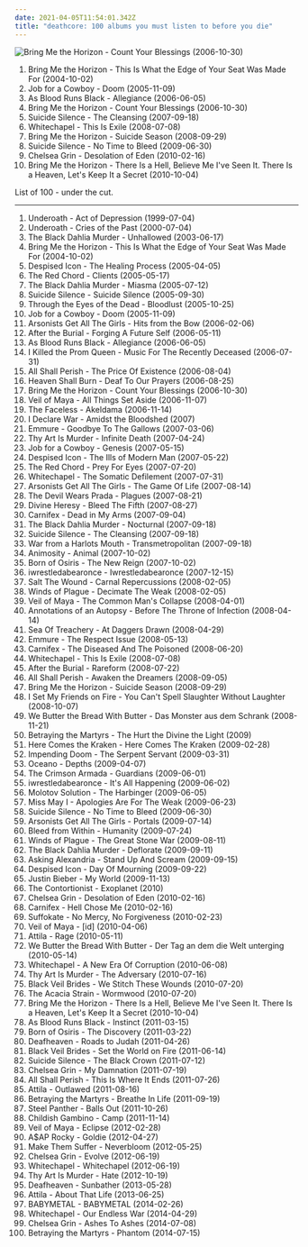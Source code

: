 ```yaml
---
date: 2021-04-05T11:54:01.342Z
title: "deathcore: 100 albums you must listen to before you die"
---
```

![Bring Me the Horizon - Count Your Blessings (2006-10-30)](https://img.discogs.com/sQw0cTRb0aPCGSgjMrqGPfRWnn8=/fit-in/600x595/filters:strip_icc():format(jpeg):mode_rgb():quality(90)/discogs-images/R-1970717-1515106686-7186.jpeg.jpg "Bring Me the Horizon - Count Your Blessings (2006-10-30)")
<ol class="albums">
<li data-cover="http://coverartarchive.org/release/abb6f5d6-83a9-485c-84c9-d9aff9d3fc26/6514191168-500.jpg" data-tags="deathcore" role="button">Bring Me the Horizon - This Is What the Edge of Your Seat Was Made For (2004-10-02)</li>
<li data-cover="http://coverartarchive.org/release/d2c2ee9f-89a5-4e2f-a1a0-ad43218e5ead/2524710882-500.jpg" data-tags="deathcore" role="button">Job for a Cowboy - Doom (2005-11-09)</li>
<li data-cover="https://via.placeholder.com/450" data-tags="deathcore" role="button">As Blood Runs Black - Allegiance (2006-06-05)</li>
<li data-cover="https://img.discogs.com/sQw0cTRb0aPCGSgjMrqGPfRWnn8=/fit-in/600x595/filters:strip_icc():format(jpeg):mode_rgb():quality(90)/discogs-images/R-1970717-1515106686-7186.jpeg.jpg" data-tags="deathcore" role="button">Bring Me the Horizon - Count Your Blessings (2006-10-30)</li>
<li data-cover="https://via.placeholder.com/450" data-tags="deathcore" role="button">Suicide Silence - The Cleansing (2007-09-18)</li>
<li data-cover="https://img.discogs.com/VUfRu6p7PL2-IWIKi5cQX1VCzYU=/fit-in/585x600/filters:strip_icc():format(jpeg):mode_rgb():quality(90)/discogs-images/R-2425433-1283416690.jpeg.jpg" data-tags="deathcore" role="button">Whitechapel - This Is Exile (2008-07-08)</li>
<li data-cover="http://coverartarchive.org/release/328619a0-b3fd-4fd3-8404-1c23228df4ad/26118015764-500.jpg" data-tags="deathcore, metalcore" role="button">Bring Me the Horizon - Suicide Season (2008-09-29)</li>
<li data-cover="http://coverartarchive.org/release/f858a590-c1bb-4d9f-a12e-a3399e390ff7/27745892925-500.jpg" data-tags="deathcore" role="button">Suicide Silence - No Time to Bleed (2009-06-30)</li>
<li data-cover="https://via.placeholder.com/450" data-tags="deathcore" role="button">Chelsea Grin - Desolation of Eden (2010-02-16)</li>
<li data-cover="http://coverartarchive.org/release/50b69889-a425-4e70-941b-7a8aea7f3b1f/7674176983-500.jpg" data-tags="metalcore" role="button">Bring Me the Horizon - There Is a Hell, Believe Me I've Seen It. There Is a Heaven, Let's Keep It a Secret (2010-10-04)</li>
</ol>
List of 100 - under the cut.
<!-- more -->

_________________

<ol class="albums">
<li data-cover="http://coverartarchive.org/release/29354f69-64e1-4c5a-8afe-062ddf853bf5/26055634719-500.jpg" data-tags="metalcore" role="button">
Underoath - Act of Depression (1999-07-04)
</li>
<li data-cover="http://coverartarchive.org/release/182df017-12a5-4836-9780-0f1f4b971f87/3573388202-500.jpg" data-tags="metalcore, death metal" role="button">
Underoath - Cries of the Past (2000-07-04)
</li>
<li data-cover="http://coverartarchive.org/release/dfbea67f-b49e-44e7-813e-86b86f651d6b/7867314703-500.jpg" data-tags="melodic death metal" role="button">
The Black Dahlia Murder - Unhallowed (2003-06-17)
</li>
<li data-cover="http://coverartarchive.org/release/abb6f5d6-83a9-485c-84c9-d9aff9d3fc26/6514191168-500.jpg" data-tags="deathcore" role="button">
Bring Me the Horizon - This Is What the Edge of Your Seat Was Made For (2004-10-02)
</li>
<li data-cover="http://coverartarchive.org/release/aa7d3cfd-ca4e-4b1d-9b88-fecb7008a1a5/19202563230-500.jpg" data-tags="deathcore" role="button">
Despised Icon - The Healing Process (2005-04-05)
</li>
<li data-cover="https://img.discogs.com/J3CqTy7ecwNkqebC8j2zFqOfPNc=/fit-in/600x592/filters:strip_icc():format(jpeg):mode_rgb():quality(90)/discogs-images/R-1031863-1521502816-6650.jpeg.jpg" data-tags="deathcore" role="button">
The Red Chord - Clients (2005-05-17)
</li>
<li data-cover="http://coverartarchive.org/release/907b8001-573d-43ba-81fc-4ce525f0686d/7867321884-500.jpg" data-tags="melodic death metal" role="button">
The Black Dahlia Murder - Miasma (2005-07-12)
</li>
<li data-cover="http://coverartarchive.org/release/56eda536-9545-4005-9924-7781af660bc1/7545947728-500.jpg" data-tags="death metal, nu metal, deathcore, teeheecore" role="button">
Suicide Silence - Suicide Silence (2005-09-30)
</li>
<li data-cover="http://coverartarchive.org/release/59fc3b3d-5eb4-44c3-82af-a1005d1a795a/27749874364-500.jpg" data-tags="deathcore" role="button">
Through the Eyes of the Dead - Bloodlust (2005-10-25)
</li>
<li data-cover="http://coverartarchive.org/release/d2c2ee9f-89a5-4e2f-a1a0-ad43218e5ead/2524710882-500.jpg" data-tags="deathcore" role="button">
Job for a Cowboy - Doom (2005-11-09)
</li>
<li data-cover="http://coverartarchive.org/release/73fbc7c3-b51c-42c2-bf01-30b5dbd9de3d/4870556838-500.jpg" data-tags="deathcore, experimental" role="button">
Arsonists Get All The Girls - Hits from the Bow (2006-02-06)
</li>
<li data-cover="http://coverartarchive.org/release/69ea0616-e19f-4c92-bb80-405a1c1df445/27189691829-500.jpg" data-tags="deathcore, progressive metalcore, melodic metalcore, technical metalcore" role="button">
After the Burial - Forging A Future Self (2006-05-11)
</li>
<li data-cover="https://via.placeholder.com/450" data-tags="deathcore" role="button">
As Blood Runs Black - Allegiance (2006-06-05)
</li>
<li data-cover="https://img.discogs.com/No9xytAjXz9R7kubNbLG0MdRZr4=/fit-in/600x690/filters:strip_icc():format(jpeg):mode_rgb():quality(90)/discogs-images/R-1364969-1584757965-7364.jpeg.jpg" data-tags="metalcore" role="button">
I Killed the Prom Queen - Music For The Recently Deceased (2006-07-31)
</li>
<li data-cover="http://coverartarchive.org/release/ba9ebf38-6ab5-4e45-84b6-ce399b511a5d/27629724874-500.jpg" data-tags="deathcore" role="button">
All Shall Perish - The Price Of Existence (2006-08-04)
</li>
<li data-cover="https://img.discogs.com/0FXAaNOwwuczwJ789zuZ8kalrAM=/fit-in/600x600/filters:strip_icc():format(jpeg):mode_rgb():quality(90)/discogs-images/R-3297951-1613600745-7894.jpeg.jpg" data-tags="metalcore" role="button">
Heaven Shall Burn - Deaf To Our Prayers (2006-08-25)
</li>
<li data-cover="https://img.discogs.com/sQw0cTRb0aPCGSgjMrqGPfRWnn8=/fit-in/600x595/filters:strip_icc():format(jpeg):mode_rgb():quality(90)/discogs-images/R-1970717-1515106686-7186.jpeg.jpg" data-tags="deathcore" role="button">
Bring Me the Horizon - Count Your Blessings (2006-10-30)
</li>
<li data-cover="http://coverartarchive.org/release/2cffa884-a2ca-49f8-b478-79f95a53e3b5/9757594516-500.jpg" data-tags="deathcore" role="button">
Veil of Maya - All Things Set Aside (2006-11-07)
</li>
<li data-cover="http://coverartarchive.org/release/75b5990e-5608-4c93-9de3-ba16b0f3d212/10206508020-500.jpg" data-tags="technical death metal, death metal" role="button">
The Faceless - Akeldama (2006-11-14)
</li>
<li data-cover="https://via.placeholder.com/450" data-tags="deathcore" role="button">
I Declare War - Amidst the Bloodshed (2007)
</li>
<li data-cover="http://coverartarchive.org/release/69204334-10ff-4b6d-b986-da242a9dcb0b/15294175612-500.jpg" data-tags="metalcore, deathcore" role="button">
Emmure - Goodbye To The Gallows (2007-03-06)
</li>
<li data-cover="http://coverartarchive.org/release/dd7106b8-7d87-4f82-9a67-61037a6c316b/13631298857-500.jpg" data-tags="deathcore" role="button">
Thy Art Is Murder - Infinite Death (2007-04-24)
</li>
<li data-cover="https://img.discogs.com/TWdPA-zUbmDrq3WnJl0sBEbK4gw=/fit-in/600x529/filters:strip_icc():format(jpeg):mode_rgb():quality(90)/discogs-images/R-10508097-1499170358-4429.jpeg.jpg" data-tags="death metal" role="button">
Job for a Cowboy - Genesis (2007-05-15)
</li>
<li data-cover="https://via.placeholder.com/450" data-tags="deathcore" role="button">
Despised Icon - The Ills of Modern Man (2007-05-22)
</li>
<li data-cover="https://via.placeholder.com/450" data-tags="deathcore" role="button">
The Red Chord - Prey For Eyes (2007-07-20)
</li>
<li data-cover="https://via.placeholder.com/450" data-tags="deathcore" role="button">
Whitechapel - The Somatic Defilement (2007-07-31)
</li>
<li data-cover="http://coverartarchive.org/release/1066b8f2-237c-4461-9dbb-540a5aecc540/15528876986-500.jpg" data-tags="deathcore" role="button">
Arsonists Get All The Girls - The Game Of Life (2007-08-14)
</li>
<li data-cover="http://coverartarchive.org/release/3805f31e-e6e1-4794-9747-63e5bf9ca7c8/6477551439-500.jpg" data-tags="metalcore" role="button">
The Devil Wears Prada - Plagues (2007-08-21)
</li>
<li data-cover="https://img.discogs.com/SXMY9TtYg2E3iEpMij1FAB_u5S0=/fit-in/450x450/filters:strip_icc():format(jpeg):mode_rgb():quality(90)/discogs-images/R-1087368-1191066313.png.jpg" data-tags="death metal, metalcore" role="button">
Divine Heresy - Bleed The Fifth (2007-08-27)
</li>
<li data-cover="https://via.placeholder.com/450" data-tags="deathcore" role="button">
Carnifex - Dead in My Arms (2007-09-04)
</li>
<li data-cover="http://coverartarchive.org/release/e0953194-8ace-4e84-ab7b-9055928fff96/7867330959-500.jpg" data-tags="melodic death metal" role="button">
The Black Dahlia Murder - Nocturnal (2007-09-18)
</li>
<li data-cover="https://via.placeholder.com/450" data-tags="deathcore" role="button">
Suicide Silence - The Cleansing (2007-09-18)
</li>
<li data-cover="https://img.discogs.com/RCXdsHPq9KCvHZk_It-uxfeso40=/fit-in/450x450/filters:strip_icc():format(jpeg):mode_rgb():quality(90)/discogs-images/R-1723289-1239279534.jpeg.jpg" data-tags="deathcore, mathcore" role="button">
War from a Harlots Mouth - Transmetropolitan (2007-09-18)
</li>
<li data-cover="https://via.placeholder.com/450" data-tags="deathcore" role="button">
Animosity - Animal (2007-10-02)
</li>
<li data-cover="http://coverartarchive.org/release/575bfd8e-6eab-4f3d-bf03-4a20e42d3d59/8418901078-500.jpg" data-tags="deathcore" role="button">
Born of Osiris - The New Reign (2007-10-02)
</li>
<li data-cover="http://coverartarchive.org/release/1ee0ac7b-3696-44e3-94c8-783eda35ee75/6683333870-500.jpg" data-tags="experimental, mathcore, deathcore" role="button">
iwrestledabearonce - Iwrestledabearonce (2007-12-15)
</li>
<li data-cover="https://via.placeholder.com/450" data-tags="deathcore" role="button">
Salt The Wound - Carnal Repercussions (2008-02-05)
</li>
<li data-cover="http://coverartarchive.org/release/34143377-1f30-408f-9241-f961f04bd905/1087208616-500.jpg" data-tags="deathcore" role="button">
Winds of Plague - Decimate The Weak (2008-02-05)
</li>
<li data-cover="http://coverartarchive.org/release/9ed06fac-7411-479d-a6a8-152d046fd954/9757586178-500.jpg" data-tags="deathcore" role="button">
Veil of Maya - The Common Man's Collapse (2008-04-01)
</li>
<li data-cover="https://img.discogs.com/dFKicivjFeJ6Rhe-_csdrzdRSVY=/fit-in/400x400/filters:strip_icc():format(jpeg):mode_rgb():quality(90)/discogs-images/R-1797901-1275538030.jpeg.jpg" data-tags="deathcore" role="button">
Annotations of an Autopsy - Before The Throne of Infection (2008-04-14)
</li>
<li data-cover="https://img.discogs.com/ADeigc3d2KBvaxQ1WRf3hj9Bb_o=/fit-in/600x600/filters:strip_icc():format(jpeg):mode_rgb():quality(90)/discogs-images/R-7715750-1447313945-5391.jpeg.jpg" data-tags="metalcore, deathcore" role="button">
Sea Of Treachery - At Daggers Drawn (2008-04-29)
</li>
<li data-cover="http://coverartarchive.org/release/7989cdba-74de-4b58-9ebc-23ca25681bf8/15294273903-500.jpg" data-tags="metalcore, moshcore" role="button">
Emmure - The Respect Issue (2008-05-13)
</li>
<li data-cover="https://via.placeholder.com/450" data-tags="deathcore" role="button">
Carnifex - The Diseased And The Poisoned (2008-06-20)
</li>
<li data-cover="https://img.discogs.com/VUfRu6p7PL2-IWIKi5cQX1VCzYU=/fit-in/585x600/filters:strip_icc():format(jpeg):mode_rgb():quality(90)/discogs-images/R-2425433-1283416690.jpeg.jpg" data-tags="deathcore" role="button">
Whitechapel - This Is Exile (2008-07-08)
</li>
<li data-cover="http://coverartarchive.org/release/d1d0d8be-d7a5-4ed4-88f8-300bcc71d6cd/8075125614-500.jpg" data-tags="metalcore, deathcore" role="button">
After the Burial - Rareform (2008-07-22)
</li>
<li data-cover="https://via.placeholder.com/450" data-tags="deathcore" role="button">
All Shall Perish - Awaken the Dreamers (2008-09-05)
</li>
<li data-cover="http://coverartarchive.org/release/328619a0-b3fd-4fd3-8404-1c23228df4ad/26118015764-500.jpg" data-tags="deathcore, metalcore" role="button">
Bring Me the Horizon - Suicide Season (2008-09-29)
</li>
<li data-cover="http://coverartarchive.org/release/3557e924-c177-4c76-81f6-5952099d4182/16116434681-500.jpg" data-tags="post-hardcore, experimental, screamo" role="button">
I Set My Friends on Fire - You Can't Spell Slaughter Without Laughter (2008-10-07)
</li>
<li data-cover="https://img.discogs.com/9II_gi0rFUOnUSfbERuxhhimF0w=/fit-in/320x320/filters:strip_icc():format(jpeg):mode_rgb():quality(90)/discogs-images/R-2670069-1295827195.jpeg.jpg" data-tags="deathcore" role="button">
We Butter the Bread With Butter - Das Monster aus dem Schrank (2008-11-21)
</li>
<li data-cover="http://coverartarchive.org/release/c95aef6c-c3ff-4cb5-8a42-2db8b4102ebd/2419950262-500.jpg" data-tags="deathcore, symphonic deathcore" role="button">
Betraying the Martyrs - The Hurt the Divine the Light (2009)
</li>
<li data-cover="http://coverartarchive.org/release/872eba13-bf2a-4921-8438-07a653f46d76/3353375525-500.jpg" data-tags="deathcore" role="button">
Here Comes the Kraken - Here Comes The Kraken (2009-02-28)
</li>
<li data-cover="http://coverartarchive.org/release/5ba45e17-00c2-4524-b50f-ce41d2a63b1e/11884934128-500.jpg" data-tags="deathcore" role="button">
Impending Doom - The Serpent Servant (2009-03-31)
</li>
<li data-cover="https://img.discogs.com/xycdv1-b8lkSxRzRLqI-KuV0KJE=/fit-in/500x500/filters:strip_icc():format(jpeg):mode_rgb():quality(90)/discogs-images/R-2128985-1265582356.jpeg.jpg" data-tags="deathcore" role="button">
Oceano - Depths (2009-04-07)
</li>
<li data-cover="https://via.placeholder.com/450" data-tags="deathcore" role="button">
The Crimson Armada - Guardians (2009-06-01)
</li>
<li data-cover="https://img.discogs.com/CHr9MOiiZyTmk44zGoENbFH68YY=/fit-in/600x590/filters:strip_icc():format(jpeg):mode_rgb():quality(90)/discogs-images/R-5139790-1604255277-1206.jpeg.jpg" data-tags="experimental, deathcore, mathcore" role="button">
iwrestledabearonce - It's All Happening (2009-06-02)
</li>
<li data-cover="https://via.placeholder.com/450" data-tags="deathcore" role="button">
Molotov Solution - The Harbinger (2009-06-05)
</li>
<li data-cover="http://coverartarchive.org/release/108c1946-8472-47fd-8b32-914ec78d1e7b/7717001959-500.jpg" data-tags="metalcore" role="button">
Miss May I - Apologies Are For The Weak (2009-06-23)
</li>
<li data-cover="http://coverartarchive.org/release/f858a590-c1bb-4d9f-a12e-a3399e390ff7/27745892925-500.jpg" data-tags="deathcore" role="button">
Suicide Silence - No Time to Bleed (2009-06-30)
</li>
<li data-cover="https://img.discogs.com/U9f4C0sWJC3Wc6oj3eP0qxLl4M8=/fit-in/400x392/filters:strip_icc():format(jpeg):mode_rgb():quality(90)/discogs-images/R-2133674-1280315043.jpeg.jpg" data-tags="mathcore, deathcore" role="button">
Arsonists Get All The Girls - Portals (2009-07-14)
</li>
<li data-cover="http://coverartarchive.org/release/6506c487-6419-4f09-a2ec-516127d5dcb8/15534960294-500.jpg" data-tags="deathcore" role="button">
Bleed from Within - Humanity (2009-07-24)
</li>
<li data-cover="http://coverartarchive.org/release/1b00f254-1925-4d97-8db7-d0b7c8115d53/1087227262-500.jpg" data-tags="deathcore" role="button">
Winds of Plague - The Great Stone War (2009-08-11)
</li>
<li data-cover="http://coverartarchive.org/release/5cace501-a1f9-3ada-8fcb-689630a82c2f/16098709945-500.jpg" data-tags="melodic death metal" role="button">
The Black Dahlia Murder - Deflorate (2009-09-11)
</li>
<li data-cover="http://coverartarchive.org/release/5da0eb07-a22b-4eac-8624-bf7c04d0a0e8/7601074964-500.jpg" data-tags="metalcore, post-hardcore" role="button">
Asking Alexandria - Stand Up And Scream (2009-09-15)
</li>
<li data-cover="http://coverartarchive.org/release/7a246110-cf6c-4167-ba5e-b6de7683d192/19200095490-500.jpg" data-tags="deathcore" role="button">
Despised Icon - Day Of Mourning (2009-09-22)
</li>
<li data-cover="http://coverartarchive.org/release/ca702418-7848-3992-b860-18409362b356/3667047678-500.jpg" data-tags="justin bieber, my world, totec radio" role="button">
Justin Bieber - My World (2009-11-13)
</li>
<li data-cover="http://coverartarchive.org/release/f3dae6a2-1304-429e-a996-47c3ad5d0aed/12726092897-500.jpg" data-tags="progressive metal" role="button">
The Contortionist - Exoplanet (2010)
</li>
<li data-cover="https://via.placeholder.com/450" data-tags="deathcore" role="button">
Chelsea Grin - Desolation of Eden (2010-02-16)
</li>
<li data-cover="http://coverartarchive.org/release/895e0fef-751e-47fe-b5df-715aba698e4b/21635191959-500.jpg" data-tags="deathcore" role="button">
Carnifex - Hell Chose Me (2010-02-16)
</li>
<li data-cover="https://via.placeholder.com/450" data-tags="deathcore" role="button">
Suffokate - No Mercy, No Forgiveness (2010-02-23)
</li>
<li data-cover="http://coverartarchive.org/release/25520815-b3b0-4629-ab57-6044df49e739/9757577597-500.jpg" data-tags="deathcore" role="button">
Veil of Maya - [id] (2010-04-06)
</li>
<li data-cover="http://coverartarchive.org/release/e3ace496-94e1-4f0e-995c-4adbc081aa61/8461532098-500.jpg" data-tags="deathcore" role="button">
Attila - Rage (2010-05-11)
</li>
<li data-cover="https://img.discogs.com/UCZ9C27fY8JiM8wIuB5VVuttjNc=/fit-in/496x441/filters:strip_icc():format(jpeg):mode_rgb():quality(90)/discogs-images/R-2454898-1284988298.jpeg.jpg" data-tags="deathcore" role="button">
We Butter the Bread With Butter - Der Tag an dem die Welt unterging (2010-05-14)
</li>
<li data-cover="http://coverartarchive.org/release/7c72e596-3a89-4af9-9eb0-dc2c1f70d292/7599907699-500.jpg" data-tags="deathcore" role="button">
Whitechapel - A New Era Of Corruption (2010-06-08)
</li>
<li data-cover="http://coverartarchive.org/release/70386be2-6ebc-4a75-bd42-25c2758579ef/13631283185-500.jpg" data-tags="death metal, deathcore, technical deathcore" role="button">
Thy Art Is Murder - The Adversary (2010-07-16)
</li>
<li data-cover="http://coverartarchive.org/release/93ec657e-220a-4d21-a4c2-dc1028221ed5/8675348488-500.jpg" data-tags="post-hardcore" role="button">
Black Veil Brides - We Stitch These Wounds (2010-07-20)
</li>
<li data-cover="http://coverartarchive.org/release/7b88f448-c1ef-4a00-940b-36fcab8dff16/4848954454-500.jpg" data-tags="deathcore" role="button">
The Acacia Strain - Wormwood (2010-07-20)
</li>
<li data-cover="http://coverartarchive.org/release/50b69889-a425-4e70-941b-7a8aea7f3b1f/7674176983-500.jpg" data-tags="metalcore" role="button">
Bring Me the Horizon - There Is a Hell, Believe Me I've Seen It. There Is a Heaven, Let's Keep It a Secret (2010-10-04)
</li>
<li data-cover="http://coverartarchive.org/release/0f0ffb45-97f9-4b6e-9b47-ae78f4d74926/7274747242-500.jpg" data-tags="deathcore" role="button">
As Blood Runs Black - Instinct (2011-03-15)
</li>
<li data-cover="https://img.discogs.com/dGEY8xIg3Zbz0dlebRsOc7YY8hQ=/fit-in/500x500/filters:strip_icc():format(jpeg):mode_rgb():quality(90)/discogs-images/R-2783701-1300855027.jpeg.jpg" data-tags="progressive deathcore, deathcore" role="button">
Born of Osiris - The Discovery (2011-03-22)
</li>
<li data-cover="http://coverartarchive.org/release/e6b250b5-d81f-4303-95c0-460e1c3ce897/17498799005-500.jpg" data-tags="atmospheric black metal, black metal, post-rock" role="button">
Deafheaven - Roads to Judah (2011-04-26)
</li>
<li data-cover="http://coverartarchive.org/release/50e98987-a1bd-48d9-9e21-52c69f45071d/1718126861-500.jpg" data-tags="hard rock" role="button">
Black Veil Brides - Set the World on Fire (2011-06-14)
</li>
<li data-cover="http://coverartarchive.org/release/9b79f5ad-eccd-4e2f-ad52-2ddd7c28f4c9/5843906320-500.jpg" data-tags="deathcore" role="button">
Suicide Silence - The Black Crown (2011-07-12)
</li>
<li data-cover="http://coverartarchive.org/release/fc085595-a8d1-4bc0-a79b-72c5c594777f/25862016757-500.jpg" data-tags="deathcore" role="button">
Chelsea Grin - My Damnation (2011-07-19)
</li>
<li data-cover="http://coverartarchive.org/release/25d38669-25ce-4f15-84ee-2cdb3228e366/17547954563-500.jpg" data-tags="deathcore" role="button">
All Shall Perish - This Is Where It Ends (2011-07-26)
</li>
<li data-cover="http://coverartarchive.org/release/079c00e9-a7bc-4f67-93d7-c1dc5f5b9a23/4617202756-500.jpg" data-tags="deathcore" role="button">
Attila - Outlawed (2011-08-16)
</li>
<li data-cover="http://coverartarchive.org/release/4f1f12d0-fb3d-416a-9f61-d2764afbcf8c/2419944650-500.jpg" data-tags="deathcore" role="button">
Betraying the Martyrs - Breathe In Life (2011-09-19)
</li>
<li data-cover="https://img.discogs.com/Mu2NzYT7BNQTF-nzTnBETQbp23A=/fit-in/500x500/filters:strip_icc():format(jpeg):mode_rgb():quality(90)/discogs-images/R-3370741-1348466941-7855.jpeg.jpg" data-tags="glam metal" role="button">
Steel Panther - Balls Out (2011-10-26)
</li>
<li data-cover="http://coverartarchive.org/release/e2bc6863-a02f-4614-ad59-e6674d158547/15007829992-500.jpg" data-tags="hip-hop, rap" role="button">
Childish Gambino - Camp (2011-11-14)
</li>
<li data-cover="http://coverartarchive.org/release/655b09ce-dd8f-4adc-8312-3bdb7ff24049/9757565500-500.jpg" data-tags="deathcore, progressive deathcore" role="button">
Veil of Maya - Eclipse (2012-02-28)
</li>
<li data-cover="http://coverartarchive.org/release/47db0ca6-078c-4b2c-84e3-462141d540cf/1095434037-500.jpg" data-tags="female fronted metal, hip-hop, hair metal, skinhead, reggaeton, female vocalist, queercore, gold, rac, goregrind, homocore, deathcore, brutal death metal, nsbm, deathgrind, hatecore, crunkcore, brutal deathcore, nazi, crimes against humanity, national socialist black metal, fashioncore, antifa, moshcore, blackcore, nigga, music to suck cock to, homoerotic, music to have anal sex to, asap rocky,  a$ap rocky" role="button">
A$AP Rocky - Goldie (2012-04-27)
</li>
<li data-cover="http://coverartarchive.org/release/4b799a3e-bb00-4c5a-968a-6338de3031a1/6764833107-500.jpg" data-tags="deathcore, symphonic deathcore" role="button">
Make Them Suffer - Neverbloom (2012-05-25)
</li>
<li data-cover="http://coverartarchive.org/release/d0675fed-2152-453c-a9b3-2a065fe619e5/1258704706-500.jpg" data-tags="deathcore" role="button">
Chelsea Grin - Evolve (2012-06-19)
</li>
<li data-cover="http://coverartarchive.org/release/c006e429-395b-4281-a6fe-7d43bf9eca47/7599947959-500.jpg" data-tags="deathcore" role="button">
Whitechapel - Whitechapel (2012-06-19)
</li>
<li data-cover="http://coverartarchive.org/release/c74cbc2f-a1da-4ace-a223-e94ec9fd086c/6851797592-500.jpg" data-tags="deathcore" role="button">
Thy Art Is Murder - Hate (2012-10-19)
</li>
<li data-cover="http://coverartarchive.org/release/2c6513c0-7b01-4b36-836c-d400e80e8072/25313095145-500.jpg" data-tags="post-black metal, blackgaze" role="button">
Deafheaven - Sunbather (2013-05-28)
</li>
<li data-cover="http://coverartarchive.org/release/b8f07c08-a405-4cc9-a4cc-9f92e625e5e5/4617270275-500.jpg" data-tags="metalcore, deathcore, female fronted metal, female vocalists, reggaeton, female vocalist, queercore, goregrind, homocore, brutal death metal, nsbm, a campire and a tent and a flashlight and some matches and a tree and that river and my glasses and a spaceship and a really really big bear but the bear is really really far away, drops wet cement on unsuspecting crippled children, a place for people with that tiny black spot on their brain to go when the darkness leaks out and does what it wills, erotic, true metal, true norwegian black metal, true black metal, brutal deathcore, nazi, crimes against humanity, national socialist black metal, swag, fashioncore, antifa, niggacore, gay black metal, a campfire and a tent and a flashlight and some matches and a tree and that river and my glasses and a spaceship and a really really big bear but the bear is really really far away, music to suck cock to, homoerotic, man in the pickle suit tricked me again, wagnerian arrangements, no pubic hair, music to have anal sex to, gaygrind, proud to be gay" role="button">
Attila - About That Life (2013-06-25)
</li>
<li data-cover="http://coverartarchive.org/release/e5c0f2cc-692c-46e2-af7d-4404c95e1550/6434003625-500.jpg" data-tags="metal, j-pop, kawaii metal" role="button">
BABYMETAL - BABYMETAL (2014-02-26)
</li>
<li data-cover="http://coverartarchive.org/release/a8408e9d-ae92-4985-a7a0-251a37e96799/7599969761-500.jpg" data-tags="deathcore" role="button">
Whitechapel - Our Endless War (2014-04-29)
</li>
<li data-cover="http://coverartarchive.org/release/02e8b4f5-e866-414e-8cbd-d783d1e13769/7747405027-500.jpg" data-tags="deathcore, progressive deathcore" role="button">
Chelsea Grin - Ashes To Ashes (2014-07-08)
</li>
<li data-cover="http://coverartarchive.org/release/92cf015b-4bca-4b36-9eaf-0b66cdafc6c8/8030431455-500.jpg" data-tags="deathcore" role="button">
Betraying the Martyrs - Phantom (2014-07-15)
</li>
</ol>